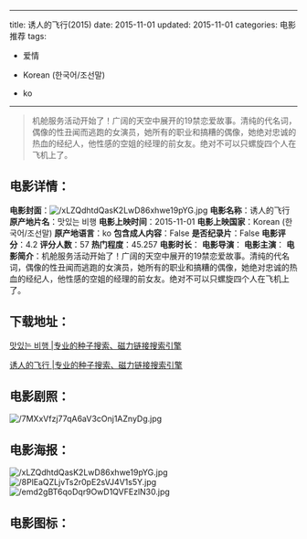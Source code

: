 
---
title: 诱人的飞行(2015)
date: 2015-11-01
updated: 2015-11-01
categories: 电影推荐
tags:
- 爱情

- Korean (한국어/조선말)
- ko
---


> 机舱服务活动开始了！广阔的天空中展开的19禁恋爱故事。清纯的代名词，偶像的性丑闻而逃跑的女演员，她所有的职业和搞糟的偶像，她绝对忠诚的热血的经纪人，他性感的空姐的经理的前女友。绝对不可以只螺旋四个人在飞机上了。

## **电影详情**：

**电影封面**：<img src="https://image.tmdb.org/t/p/w200/xLZQdhtdQasK2LwD86xhwe19pYG.jpg" alt="/xLZQdhtdQasK2LwD86xhwe19pYG.jpg" title="/xLZQdhtdQasK2LwD86xhwe19pYG.jpg">
**电影名称**：诱人的飞行
**原产地片名**：맛있는 비행
**电影上映时间**：2015-11-01
**电影上映国家**：Korean (한국어/조선말)
**原产地语言**：ko
**包含成人内容**：False
**是否纪录片**：False
**电影评分**：4.2
**评分人数**：57
**热门程度**：45.257
**电影时长**：
**电影导演**：
**电影主演**：
**电影简介**：机舱服务活动开始了！广阔的天空中展开的19禁恋爱故事。清纯的代名词，偶像的性丑闻而逃跑的女演员，她所有的职业和搞糟的偶像，她绝对忠诚的热血的经纪人，他性感的空姐的经理的前女友。绝对不可以只螺旋四个人在飞机上了。

## **下载地址**：
[맛있는 비행 |专业的种子搜索、磁力链接搜索引擎](https://movie.amd794.com:2083/?search=%EB%A7%9B%EC%9E%88%EB%8A%94%20%EB%B9%84%ED%96%89&ordering=&mode=match_phrase&page_size=10&page=1)

[诱人的飞行 |专业的种子搜索、磁力链接搜索引擎](https://movie.amd794.com:2083/?search=%E8%AF%B1%E4%BA%BA%E7%9A%84%E9%A3%9E%E8%A1%8C&ordering=&mode=match_phrase&page_size=10&page=1)
 

## **电影剧照**：
<img src="https://image.tmdb.org/t/p/original/7MXxVfzj77qA6aV3cOnj1AZnyDg.jpg" alt="/7MXxVfzj77qA6aV3cOnj1AZnyDg.jpg" title="/7MXxVfzj77qA6aV3cOnj1AZnyDg.jpg">

## **电影海报**：
<img src="https://image.tmdb.org/t/p/original/xLZQdhtdQasK2LwD86xhwe19pYG.jpg" alt="/xLZQdhtdQasK2LwD86xhwe19pYG.jpg" title="/xLZQdhtdQasK2LwD86xhwe19pYG.jpg"><img src="https://image.tmdb.org/t/p/original/8PlEaQZLjvTs2r0pE2sVJ4V1s5Y.jpg" alt="/8PlEaQZLjvTs2r0pE2sVJ4V1s5Y.jpg" title="/8PlEaQZLjvTs2r0pE2sVJ4V1s5Y.jpg"><img src="https://image.tmdb.org/t/p/original/emd2gBT6qoDqr9OwD1QVFEzlN30.jpg" alt="/emd2gBT6qoDqr9OwD1QVFEzlN30.jpg" title="/emd2gBT6qoDqr9OwD1QVFEzlN30.jpg">

## **电影图标**：

